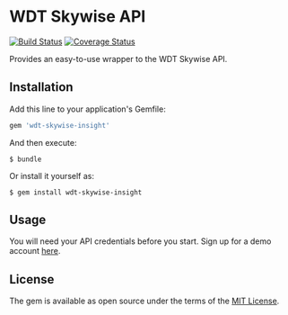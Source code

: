 # WDT Skywise API
[![Build Status](https://travis-ci.org/coryp/wdt-skywise-forecast.svg?branch=master)](https://travis-ci.org/coryp/wdt-skywise-forecast) 
[![Coverage Status](https://coveralls.io/repos/github/coryp/wdt-skywise-forecast/badge.svg?branch=master)](https://coveralls.io/github/coryp/wdt-skywise-forecast?branch=master)


Provides an easy-to-use wrapper to the WDT Skywise API.

## Installation

Add this line to your application's Gemfile:

```ruby
gem 'wdt-skywise-insight'
```

And then execute:

    $ bundle

Or install it yourself as:

    $ gem install wdt-skywise-insight

## Usage

You will need your API credentials before you start.  Sign up for a demo account [here](https://skywise.wdtinc.com/signup?plan_ids[]=2357355853734 "here").


## License

The gem is available as open source under the terms of the [MIT License](http://opensource.org/licenses/MIT).

